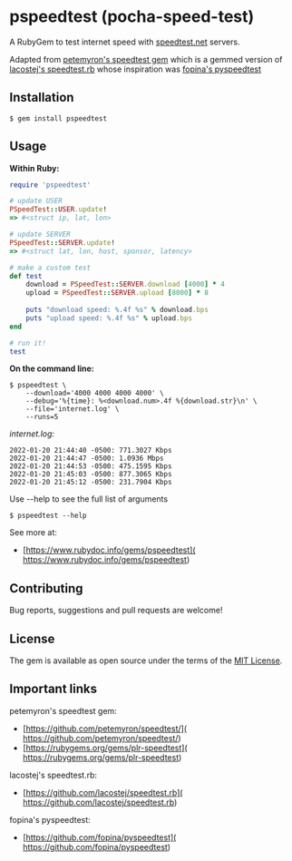 # pspeedtest (pocha-speed-test)

A RubyGem to test internet speed with [speedtest.net](
	https://www.speedtest.net/) servers.

Adapted from [petemyron's speedtest gem](
	https://github.com/petemyron/speedtest/)
which is a gemmed version of [lacostej's speedtest.rb](
	https://github.com/lacostej/speedtest.rb)
whose inspiration was [fopina's pyspeedtest](
	https://github.com/fopina/pyspeedtest)

## Installation

	$ gem install pspeedtest

## Usage

**Within Ruby:**

```ruby
require 'pspeedtest'

# update USER
PSpeedTest::USER.update!
=> #<struct ip, lat, lon>

# update SERVER
PSpeedTest::SERVER.update!
=> #<struct lat, lon, host, sponsor, latency>

# make a custom test
def test
	download = PSpeedTest::SERVER.download [4000] * 4
	upload = PSpeedTest::SERVER.upload [8000] * 8
	
	puts "download speed: %.4f %s" % download.bps
	puts "upload speed: %.4f %s" % upload.bps
end

# run it!
test
```

**On the command line:**

	$ pspeedtest \
		--download='4000 4000 4000 4000' \
		--debug='%{time}: %<download.num>.4f %{download.str}\n' \
		--file='internet.log' \
		--runs=5

*internet.log:*

```
2022-01-20 21:44:40 -0500: 771.3027 Kbps
2022-01-20 21:44:47 -0500: 1.0936 Mbps
2022-01-20 21:44:53 -0500: 475.1595 Kbps
2022-01-20 21:45:03 -0500: 877.3065 Kbps
2022-01-20 21:45:12 -0500: 231.7904 Kbps
```

Use --help to see the full list of arguments

	$ pspeedtest --help

See more at:
* [https://www.rubydoc.info/gems/pspeedtest](
	https://www.rubydoc.info/gems/pspeedtest)

## Contributing

Bug reports, suggestions and pull requests are welcome!

## License

The gem is available as open source under the terms of the
[MIT License](https://opensource.org/licenses/MIT).

## Important links

petemyron's speedtest gem:
- [https://github.com/petemyron/speedtest/](
	https://github.com/petemyron/speedtest/)
- [https://rubygems.org/gems/plr-speedtest](
	https://rubygems.org/gems/plr-speedtest)

lacostej's speedtest.rb:
- [https://github.com/lacostej/speedtest.rb](
	https://github.com/lacostej/speedtest.rb)

fopina's pyspeedtest:
- [https://github.com/fopina/pyspeedtest](
	https://github.com/fopina/pyspeedtest)

